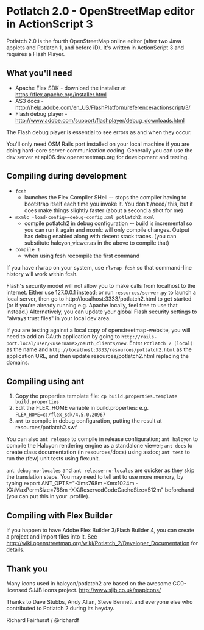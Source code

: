 # Potlatch 2.0 - OpenStreetMap editor in ActionScript 3

Potlatch 2.0 is the fourth OpenStreetMap online editor (after two Java applets and Potlatch 1, and before iD). It's written in ActionScript 3 and requires a Flash Player.

## What you'll need

* Apache Flex SDK - download the installer at https://flex.apache.org/installer.html
* AS3 docs - http://help.adobe.com/en_US/FlashPlatform/reference/actionscript/3/
* Flash debug player - http://www.adobe.com/support/flashplayer/debug_downloads.html

The Flash debug player is essential to see errors as and when they occur.

You'll only need OSM Rails port installed on your local machine if you are doing hard-core server-communication coding. Generally you can use the dev server at api06.dev.openstreetmap.org for development and testing.

## Compiling during development

* `fcsh`
  - launches the Flex Compiler SHell -- stops the compiler having to
    bootstrap itself each time you invoke it. You don't /need/ this, but it
    does make things slightly faster (about a second a shot for me)
* `mxmlc -load-config+=debug-config.xml potlatch2.mxml`
  - compile potlatch2 in debug configuration -- build is incremental so you
    can run it again and mxmlc will only compile changes. Output has debug
    enabled along with decent stack traces.
    (you can substitute halcyon_viewer.as in the above to compile that)
* `compile 1`
  - when using fcsh recompile the first command

If you have rlwrap on your system, use `rlwrap fcsh` so that command-line history will work within fcsh.

Flash's security model will not allow you to make calls from localhost to the internet. Either use 127.0.0.1 instead; or run `resources/server.py` to launch a local server, then go to http://localhost:3333/potlatch2.html to get started (or if you're already running e.g. Apache locally, feel free to use that instead.) Alternatively, you can update your global Flash security settings to "always trust files" in your local dev area.

If you are testing against a local copy of openstreetmap-website, you will need to add an OAuth application by going to `http://rails-port.local/user/<username>/oauth_clients/new`. Enter `Potlatch 2 (local)` as the name and `http://localhost:3333/resources/potlatch2.html` as the application URL, and then update resources/potlatch2.html replacing the domains.

## Compiling using ant

1. Copy the properties template file: `cp build.properties.template build.properties`
2. Edit the FLEX_HOME variable in build.properties: e.g. `FLEX_HOME=c:/flex_sdk/4.5.0.20967`
3. `ant` to compile in debug configuration, putting the result at resources/potlatch2.swf

You can also `ant release` to compile in release configuration; `ant halcyon` to compile the Halcyon rendering engine as a standalone viewer; `ant docs` to create class documentation (in resources/docs) using asdoc; `ant test` to run the (few) unit tests using flexunit.

`ant debug-no-locales` and `ant release-no-locales` are quicker as they skip the translation steps. You may need to tell ant to use more memory, by typing export ANT_OPTS="-Xms768m -Xmx1024m -XX:MaxPermSize=768m -XX:ReservedCodeCacheSize=512m" beforehand (you can put this in your .profile).

## Compiling with Flex Builder

If you happen to have Adobe Flex Builder 3/Flash Builder 4, you can create a project and import files into it. See http://wiki.openstreetmap.org/wiki/Potlatch_2/Developer_Documentation for details.

## Thank you

Many icons used in halcyon/potlatch2 are based on the awesome CC0-licensed SJJB icons project. http://www.sjjb.co.uk/mapicons/

Thanks to Dave Stubbs, Andy Allan, Steve Bennett and everyone else who contributed to Potlatch 2 during its heyday. 

Richard Fairhurst / @richardf